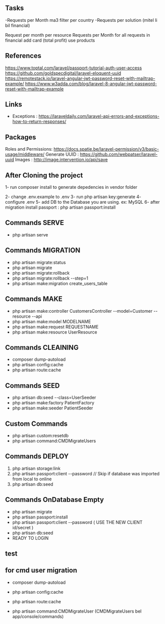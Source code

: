 ## Tasks
-Requests per Month ma3 filter per country
-Requests per solution (mitel li bil financial)

Request per month per resource
Requests per Month for all requests
in financial add card (total profit)
use products

## References
https://www.toptal.com/laravel/passport-tutorial-auth-user-access
https://github.com/goldspecdigital/laravel-eloquent-uuid
https://remotestack.io/laravel-angular-jwt-password-reset-with-mailtrap-example/ 
https://www.w3adda.com/blog/laravel-8-angular-jwt-password-reset-with-mailtrap-example

## Links
- Exceptions : https://laraveldaily.com/laravel-api-errors-and-exceptions-how-to-return-responses/ 

## Packages
Roles and Permissions: https://docs.spatie.be/laravel-permission/v3/basic-usage/middleware/
Generate UUID : https://github.com/webpatser/laravel-uuid
Images : http://image.intervention.io/api/save

<!-- addedd by Mhmd ezz -->
## After Cloning the project
1- run composer install to generate depedencies in vendor folder 
<!--
  If it doesn't work try composer update 
  ++ Some packages need to be update the version in composer.json to be compatible with PHP V8
  ++ Package fzaninotto/faker is abandoned, you should avoid using it. No replacement was suggested.
  Package phpunit/php-token-stream is abandoned, you should avoid using it. No replacement was suggested.
  ++ Class App\Http\Resources\Transplant_OperationResource located in C:/xampp/htdocs/projects/new-presales-portal/presales_portal_server/app\Http\Resources\plant_OperationResource.php does not comply with psr-4 autoloading standard. Skipping.
-->
2- change .env.example to .env
3- run php artisan key:generate
4- configure .env
5- add DB to the Database you are using. ex: MySQL
6- after migration install passport : php artisan passport:install
<!-- END After Cloning the project -->


## Commands SERVE
- php artisan serve

## Commands MIGRATION
- php artisan migrate:status
- php artisan migrate
- php artisan migrate:rollback
- php artisan migrate:rollback --step=1
- php artisan make:migration create_users_table

## Commands MAKE
- php artisan make:controller CustomersController --model=Customer --resource --api
- php artisan make:model MODELNAME
- php artisan make:request REQUESTNAME
- php artisan make:resource UserResource

## Commands CLEAINING
- composer dump-autoload
- php artisan config:cache
- php artisan route:cache

## Commands SEED
- php artisan db:seed --class=UserSeeder
- php artisan make:factory PatientFactory
- php artisan make:seeder PatientSeeder

## Custom Commands
- php artisan custom:resetdb
- php artisan command:CMDMigrateUsers

## Commands DEPLOY
1. php artisan storage:link
2. php artisan passport:client --password // Skip if database was imported from local to online
3. php artisan db:seed


## Commands OnDatabase Empty
- php artisan migrate
- php artisan passport:install
- php artisan passport:client --password ( USE THE NEW CLIENT id/secret )
- php artisan db:seed
- READY TO LOGIN

## test
## for cmd user migration 
- composer dump-autoload
- php artisan config:cache
- php artisan route:cache

- php artisan command:CMDMigrateUser (CMDMigrateUsers bel app/console/commands)

